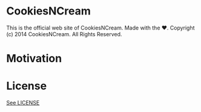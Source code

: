 CookiesNCream 
=======================
This is the official web site of CookiesNCream.
Made with the :heart:.
Copyright (c) 2014 CookiesNCream. All Rights Reserved.

Motivation
==========

License
=======
<a href="https://github.com/CookiesNCream/CookiesNCream.github.io/blob/master/LICENSE.md">See LICENSE</a>
